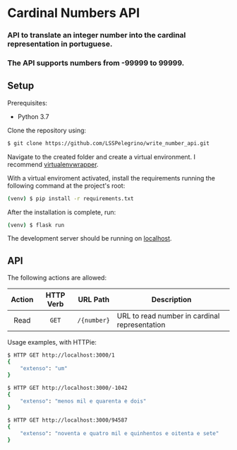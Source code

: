 # Cardinal Numbers API
### API to translate an integer number into the cardinal representation in portuguese. 
### The API supports numbers from -99999 to 99999.

## Setup
Prerequisites:
* Python 3.7

Clone the repository using:  
```bash
$ git clone https://github.com/LSSPelegrino/write_number_api.git
```
Navigate to the created folder and create a virtual environment. I recommend [virtualenvwrapper](https://medium.com/the-andela-way/configuring-python-environment-with-virtualenvwrapper-8745c2895745).


With a virtual enviroment activated, install the requirements running the following command at the project's root:
```bash
(venv) $ pip install -r requirements.txt 
```
After the installation is complete, run:
```bash 
(venv) $ flask run
```
The development server should be running on [localhost](127.0.0.1:5000).

## API

The following actions are allowed:

Action  | HTTP Verb |URL Path       | Description
:------:|:---------:|---------------|---
Read    |```GET```  |```/{number}```|URL to read number in cardinal representation

Usage examples, with HTTPie:

```bash
$ HTTP GET http://localhost:3000/1
{
    "extenso": "um"
}
```

```bash
$ HTTP GET http://localhost:3000/-1042
{
    "extenso": "menos mil e quarenta e dois"
}
```

```bash
$ HTTP GET http://localhost:3000/94587
{
    "extenso": "noventa e quatro mil e quinhentos e oitenta e sete"
}  
```